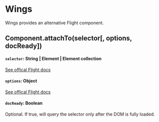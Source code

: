# Wings

Wings provides an alternative Flight component.

## Component.attachTo(selector[, options, docReady])

#### `selector`: String | Element | Element collection

[See offical Flight docs](https://github.com/flightjs/flight/blob/master/doc/component_api.md#selector-string--element--element-collection)

#### `options`: Object

[See offical Flight docs](https://github.com/flightjs/flight/blob/master/doc/component_api.md#options-object)

#### `docReady`: Boolean

Optional. If true, will query the selector only after the DOM is fully loaded.
